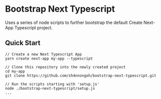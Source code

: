 # Bootstrap Next Typescript

Uses a series of node scripts to further bootstrap the default Create Next-App Typescript project.

## Quick Start

```
// Create a new Next Typescript App
yarn create next-app my-app --typescript

// Clone this repository into the newly created project
cd my-app
git clone https://github.com/sh4nnongoh/bootstrap-next-typescript.git

// Run the scripts starting with 'setup.js'
node ./bootstrap-next-typescript/setup.js
...
```
